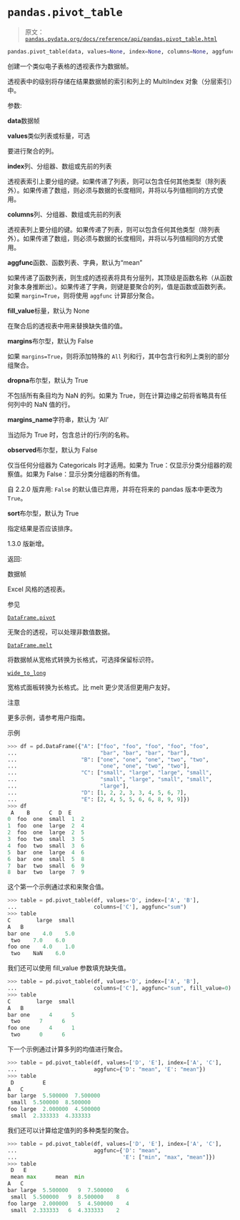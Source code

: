 # `pandas.pivot_table`

> 原文：[`pandas.pydata.org/docs/reference/api/pandas.pivot_table.html`](https://pandas.pydata.org/docs/reference/api/pandas.pivot_table.html)

```py
pandas.pivot_table(data, values=None, index=None, columns=None, aggfunc='mean', fill_value=None, margins=False, dropna=True, margins_name='All', observed=_NoDefault.no_default, sort=True)
```

创建一个类似电子表格的透视表作为数据帧。

透视表中的级别将存储在结果数据帧的索引和列上的 MultiIndex 对象（分层索引）中。

参数:

**data**数据帧

**values**类似列表或标量，可选

要进行聚合的列。

**index**列、分组器、数组或先前的列表

透视表索引上要分组的键。如果传递了列表，则可以包含任何其他类型（除列表外）。如果传递了数组，则必须与数据的长度相同，并将以与列值相同的方式使用。

**columns**列、分组器、数组或先前的列表

透视表列上要分组的键。如果传递了列表，则可以包含任何其他类型（除列表外）。如果传递了数组，则必须与数据的长度相同，并将以与列值相同的方式使用。

**aggfunc**函数、函数列表、字典，默认为“mean”

如果传递了函数列表，则生成的透视表将具有分层列，其顶级是函数名称（从函数对象本身推断出）。如果传递了字典，则键是要聚合的列，值是函数或函数列表。如果 `margin=True`，则将使用 `aggfunc` 计算部分聚合。

**fill_value**标量，默认为 None

在聚合后的透视表中用来替换缺失值的值。

**margins**布尔型，默认为 False

如果 `margins=True`，则将添加特殊的 `All` 列和行，其中包含行和列上类别的部分组聚合。

**dropna**布尔型，默认为 True

不包括所有条目均为 NaN 的列。如果为 True，则在计算边缘之前将省略具有任何列中的 NaN 值的行。

**margins_name**字符串，默认为 ‘All’

当边际为 True 时，包含总计的行/列的名称。

**observed**布尔型，默认为 False

仅当任何分组器为 Categoricals 时才适用。如果为 True：仅显示分类分组器的观察值。如果为 False：显示分类分组器的所有值。

自 2.2.0 版弃用: `False` 的默认值已弃用，并将在将来的 pandas 版本中更改为 `True`。

**sort**布尔型，默认为 True

指定结果是否应该排序。

1.3.0 版新增。

返回:

数据帧

Excel 风格的透视表。

参见

[`DataFrame.pivot`](https://pandas.pydata.org/docs/reference/api/pandas.DataFrame.pivot.html#pandas.DataFrame.pivot "pandas.DataFrame.pivot")

无聚合的透视，可以处理非数值数据。

[`DataFrame.melt`](https://pandas.pydata.org/docs/reference/api/pandas.DataFrame.melt.html#pandas.DataFrame.melt "pandas.DataFrame.melt")

将数据帧从宽格式转换为长格式，可选择保留标识符。

[`wide_to_long`](https://pandas.pydata.org/docs/reference/api/pandas.wide_to_long.html#pandas.wide_to_long "pandas.wide_to_long")

宽格式面板转换为长格式。比 melt 更少灵活但更用户友好。

注意

更多示例，请参考用户指南。

示例

```py
>>> df = pd.DataFrame({"A": ["foo", "foo", "foo", "foo", "foo",
...                          "bar", "bar", "bar", "bar"],
...                    "B": ["one", "one", "one", "two", "two",
...                          "one", "one", "two", "two"],
...                    "C": ["small", "large", "large", "small",
...                          "small", "large", "small", "small",
...                          "large"],
...                    "D": [1, 2, 2, 3, 3, 4, 5, 6, 7],
...                    "E": [2, 4, 5, 5, 6, 6, 8, 9, 9]})
>>> df
 A    B      C  D  E
0  foo  one  small  1  2
1  foo  one  large  2  4
2  foo  one  large  2  5
3  foo  two  small  3  5
4  foo  two  small  3  6
5  bar  one  large  4  6
6  bar  one  small  5  8
7  bar  two  small  6  9
8  bar  two  large  7  9 
```

这个第一个示例通过求和来聚合值。

```py
>>> table = pd.pivot_table(df, values='D', index=['A', 'B'],
...                        columns=['C'], aggfunc="sum")
>>> table
C        large  small
A   B
bar one    4.0    5.0
 two    7.0    6.0
foo one    4.0    1.0
 two    NaN    6.0 
```

我们还可以使用 fill_value 参数填充缺失值。

```py
>>> table = pd.pivot_table(df, values='D', index=['A', 'B'],
...                        columns=['C'], aggfunc="sum", fill_value=0)
>>> table
C        large  small
A   B
bar one      4      5
 two      7      6
foo one      4      1
 two      0      6 
```

下一个示例通过计算多列的均值进行聚合。

```py
>>> table = pd.pivot_table(df, values=['D', 'E'], index=['A', 'C'],
...                        aggfunc={'D': "mean", 'E': "mean"})
>>> table
 D         E
A   C
bar large  5.500000  7.500000
 small  5.500000  8.500000
foo large  2.000000  4.500000
 small  2.333333  4.333333 
```

我们还可以计算给定值列的多种类型的聚合。

```py
>>> table = pd.pivot_table(df, values=['D', 'E'], index=['A', 'C'],
...                        aggfunc={'D': "mean",
...                                 'E': ["min", "max", "mean"]})
>>> table
 D   E
 mean max      mean  min
A   C
bar large  5.500000   9  7.500000    6
 small  5.500000   9  8.500000    8
foo large  2.000000   5  4.500000    4
 small  2.333333   6  4.333333    2 
```
